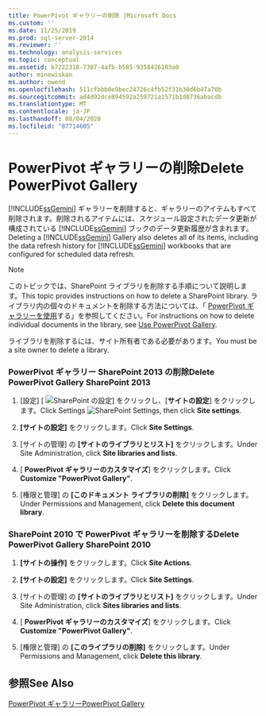```yaml
---
title: PowerPivot ギャラリーの削除 |Microsoft Docs
ms.custom: ''
ms.date: 11/25/2019
ms.prod: sql-server-2014
ms.reviewer: ''
ms.technology: analysis-services
ms.topic: conceptual
ms.assetid: b7222318-7307-4afb-b585-9358426103a0
author: minewiskan
ms.author: owend
ms.openlocfilehash: 511cfbbb0e9bec24726c4fb52f31b30d6b47a70b
ms.sourcegitcommit: ad4d92dce894592a259721a1571b1d8736abacdb
ms.translationtype: MT
ms.contentlocale: ja-JP
ms.lasthandoff: 08/04/2020
ms.locfileid: "87714605"
---
```

# <a name="delete-powerpivot-gallery"></a><span data-ttu-id="e6e03-102">PowerPivot ギャラリーの削除</span><span class="sxs-lookup"><span data-stu-id="e6e03-102">Delete PowerPivot Gallery</span></span>
  <span data-ttu-id="e6e03-103">[!INCLUDE[ssGemini](../../includes/ssgemini-md.md)] ギャラリーを削除すると、ギャラリーのアイテムもすべて削除されます。削除されるアイテムには、スケジュール設定されたデータ更新が構成されている [!INCLUDE[ssGemini](../../includes/ssgemini-md.md)] ブックのデータ更新履歴が含まれます。</span><span class="sxs-lookup"><span data-stu-id="e6e03-103">Deleting a [!INCLUDE[ssGemini](../../includes/ssgemini-md.md)] Gallery also deletes all of its items, including the data refresh history for [!INCLUDE[ssGemini](../../includes/ssgemini-md.md)] workbooks that are configured for scheduled data refresh.</span></span>

> [!NOTE]
>  <span data-ttu-id="e6e03-104">このトピックでは、SharePoint ライブラリを削除する手順について説明します。</span><span class="sxs-lookup"><span data-stu-id="e6e03-104">This topic provides instructions on how to delete a SharePoint library.</span></span> <span data-ttu-id="e6e03-105">ライブラリ内の個々のドキュメントを削除する方法については、「 [PowerPivot ギャラリーを使用](use-power-pivot-gallery.md)する」を参照してください。</span><span class="sxs-lookup"><span data-stu-id="e6e03-105">For instructions on how to delete individual documents in the library, see [Use PowerPivot Gallery](use-power-pivot-gallery.md).</span></span>

 <span data-ttu-id="e6e03-106">ライブラリを削除するには、サイト所有者である必要があります。</span><span class="sxs-lookup"><span data-stu-id="e6e03-106">You must be a site owner to delete a library.</span></span>

### <a name="delete-powerpivot-gallery-sharepoint-2013"></a><span data-ttu-id="e6e03-107">PowerPivot ギャラリー SharePoint 2013 の削除</span><span class="sxs-lookup"><span data-stu-id="e6e03-107">Delete PowerPivot Gallery SharePoint 2013</span></span>

1.  <span data-ttu-id="e6e03-108">[設定] [ ![SharePoint の設定](../media/as-sharepoint2013-settings-gear.gif "SharePoint の設定")] をクリックし、[**サイトの設定**] をクリックします。</span><span class="sxs-lookup"><span data-stu-id="e6e03-108">Click Settings ![SharePoint Settings](../media/as-sharepoint2013-settings-gear.gif "SharePoint Settings"), then click **Site settings**.</span></span>

2.  <span data-ttu-id="e6e03-109">**[サイトの設定]** をクリックします。</span><span class="sxs-lookup"><span data-stu-id="e6e03-109">Click **Site Settings**.</span></span>

3.  <span data-ttu-id="e6e03-110">[サイトの管理] の **[サイトのライブラリとリスト]** をクリックします。</span><span class="sxs-lookup"><span data-stu-id="e6e03-110">Under Site Administration, click **Site libraries and lists**.</span></span>

4.  <span data-ttu-id="e6e03-111">[ **PowerPivot ギャラリーのカスタマイズ**] をクリックします。</span><span class="sxs-lookup"><span data-stu-id="e6e03-111">Click **Customize "PowerPivot Gallery"**.</span></span>

5.  <span data-ttu-id="e6e03-112">[権限と管理] の **[このドキュメント ライブラリの削除]** をクリックします。</span><span class="sxs-lookup"><span data-stu-id="e6e03-112">Under Permissions and Management, click **Delete this document library**.</span></span>

### <a name="delete-powerpivot-gallery-sharepoint-2010"></a><span data-ttu-id="e6e03-113">SharePoint 2010 で PowerPivot ギャラリーを削除する</span><span class="sxs-lookup"><span data-stu-id="e6e03-113">Delete PowerPivot Gallery SharePoint 2010</span></span>

1.  <span data-ttu-id="e6e03-114">**[サイトの操作]** をクリックします。</span><span class="sxs-lookup"><span data-stu-id="e6e03-114">Click **Site Actions**.</span></span>

2.  <span data-ttu-id="e6e03-115">**[サイトの設定]** をクリックします。</span><span class="sxs-lookup"><span data-stu-id="e6e03-115">Click **Site Settings**.</span></span>

3.  <span data-ttu-id="e6e03-116">[サイトの管理] の **[サイトのライブラリとリスト]** をクリックします。</span><span class="sxs-lookup"><span data-stu-id="e6e03-116">Under Site Administration, click **Sites libraries and lists**.</span></span>

4.  <span data-ttu-id="e6e03-117">[ **PowerPivot ギャラリーのカスタマイズ**] をクリックします。</span><span class="sxs-lookup"><span data-stu-id="e6e03-117">Click **Customize "PowerPivot Gallery"**.</span></span>

5.  <span data-ttu-id="e6e03-118">[権限と管理] の **[このライブラリの削除]** をクリックします。</span><span class="sxs-lookup"><span data-stu-id="e6e03-118">Under Permissions and Management, click **Delete this library**.</span></span>

## <a name="see-also"></a><span data-ttu-id="e6e03-119">参照</span><span class="sxs-lookup"><span data-stu-id="e6e03-119">See Also</span></span>
 [<span data-ttu-id="e6e03-120">PowerPivot ギャラリー</span><span class="sxs-lookup"><span data-stu-id="e6e03-120">PowerPivot Gallery</span></span>](../../index.yml)


